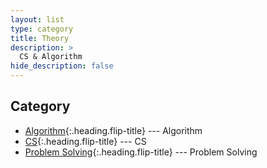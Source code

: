 ```yaml
---
layout: list
type: category
title: Theory
description: >
  CS & Algorithm
hide_description: false
---
```

<!-- blank -->

## Category
* [Algorithm]{:.heading.flip-title} --- Algorithm  
* [CS]{:.heading.flip-title} --- CS   
* [Problem Solving]{:.heading.flip-title} --- Problem Solving 


[algorithm]: /algorithm/
[Problem Solving]: /problem-solving/
[CS]: /cs/